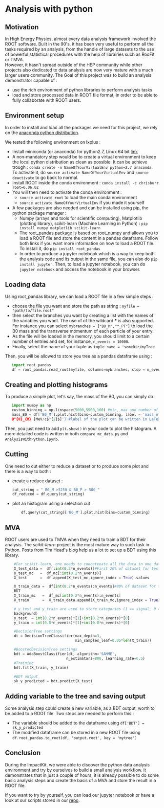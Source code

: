 # Analysis with python

## Motivation

In High Energy Physics, almost every data analysis framework involved the ROOT
software. Built in the 90's, it has been very useful to perform all the tasks
required by an analysis, from the handle of large datasets to the use of
powerful statistical procedures with the help of librairies such as RooFit or
TMVA.  
However, it hasn't spread outside of the HEP community while other projects
also dedicated to data analysis are now very mature with a much larger
users community.
The Goal of this project was to build an analysis demonstrator capable of :
- use the rich environment of python libraries to perform analysis tasks
- load and store processed data in ROOT file format, in order to be able to
  fully collaborate with ROOT users.

## Environment setup

In order to install and load all the packages we need for this project, we rely
on the [anaconda python distribution](https://www.continuum.io/downloads).

We tested the following environment on lxplus :

- Install miniconda (or anaconda) for python2.7, Linux 64 bit
  [link](http://conda.pydata.org/miniconda.html)
- A non-mandatory step would be to create a virtual environment to keep the
  local python distribution as clean as possible. It can be achieve trough
  : `conda create -n NameOfYourVirtualEnv python=2.7 anaconda`.
  To activate it, do `source activate NameOfYourVirtualEnv` and `source deactivate` to go back to normal. 
- Install ROOT inside the conda environment : `conda install -c chrisburr root=6.06.02`
- You will then need to activate the conda environment :
    - `source activate root` to load the main conda environment
    - `source activate NameOfYourVirtualEnv` if you made it yourself
- A few packages are also needed and can be installed using pip, the python
  package manager :
    - Numpy (arrays and tools for scientific computing), Matplotlib (plotting
      library), scikit-learn (Machine Learning in Python) : `pip install numpy matplotlib scikit-learn`
    - The [root_pandas package](https://github.com/ibab/root_pandas) is based on   [root_numpy](https://github.com/rootpy/root_numpy) and allows you to load a ROOT
      file and store the content in a pandas dataframe. Follow both links if
      you want more information on how to load a ROOT file. To install it, do
      `pip install root_pandas`
    - In order to produce a jupyter notebook which is a way to keep both the
      analysis code and its output in the same file, you can also do `pip install jupyter`. Then, to load a jupyter notebook, you can do
      `jupyter notebook` and access the notebook in your browser.

## Loading data

Using root_pandas library, we can load a ROOT file in a few simple steps :
- choose the file you want and store the path as string : `myfile = "path/to/file.root"`
- then select the branches you want by creating a list with the names of the
  variables you want. The use of of the wildcard **\*** is also supported. For
  instance you can select `mybranches = ["B0_M","*_PT"]` to load the B0 mass
  and the transverse momentum of each particle of your entry.
- As the file will be loaded in the memory, you should limit to a certain
  number of entries and set, for instance, `n_events = 10000`.
- Finally, select the name of your tuple as `tuple_name = 'someDir/myTree`

Then, you will be allowed to store you tree as a pandas dataframe using :
```python
   import root_pandas
   df = root_pandas.read_root(myfile, columns=mybranches, stop = n_events, key= tuple_name)
```
## Creating and plotting histograms

To produce a simple plot, let's say, the mass of the B0, you can simply do :
```python
   import numpy as np
   custom_binning = np.linspace(5000,5500,100) #min, max and number of bins 
   mass_B0 = df['B0_M'].plot.hist(bins=custom_binning, label = 'mass of the
   B^{0}_{M} [MeV/c$^{2}$]'} #label of the plot can be written in LaTeX
```

Then, you just need to add `plt.show()` in your code to plot the histogram.
A more detailed code is written in both `compare_mc_data.py` and
`AnalysisWithPython.ipynb`.  


## Cutting

One need to cut either to reduce a dataset or to produce some plot and there is
a way to both :
- create a reduce dataset : 
    ```python
    cut_string = " B0_M >5250 & B0_P > 500 "
    df_reduced = df.query(cut_string)
    ```   
- plot an histogram using a selection cut :
    ```python
        df.query(cut_string)['B0_M'].plot.hist(bins=custom_binning)
    ```

## MVA

ROOT users are used to TMVA when they need to train a BDT for their analysis.
The *scikit-learn* project is the most mature way to such task in Python.
Posts from Tim Head's
[blog](http://betatim.github.io/posts/sklearn-for-TMVA-users/) help us a lot to set up a BDT using this library.

```python
    #For scikit-learn, one needs to concatenate all the data in one dataframe
    X_test_data =  df[:int(0.2*n_events)]#First 20% of dataset for testing BDT
    X_test_mc   =  df_mc[:int(0.2*n_events)]
    X_test      =  df.append(X_test_mc,ignore_index = True).values

    X_train_data =  df[int(0.2*n_events):n_events]#80% of dataset for training
    BDT
    X_train_mc   =  df_mc[int(0.2*n_events):n_events]
    X_train      =  X_train_data.append(X_train_mc,ignore_index = True).values

    # y_test and y_train are used to store categories (1 == signal, 0 ==
    background)
    y_test  = int(0.2*n_events)*[1]+int(0.2*n_events)*[0]
    y_train = int(0.8*n_events)*[1]+int(0.8*n_events)*[0]

    #DecisionTree settings
    dt = DecisionTreeClassifier(max_depth=3,
                                min_samples_leaf=0.05*len(X_train))

    #BoostedDecisionTree settings
    bdt = AdaBoostClassifier(dt, algorithm='SAMME',
                            n_estimators=800, learning_rate=0.5)
    #Training
    bdt.fit(X_train, y_train)
    
    #BDT output
    sk_y_predicted = bdt.predict(X_test) 
```
## Adding variable to the tree and saving output

Some analysis step could create a new variable, as a BDT output, worth to be
added to a ROOT file. Two steps are needed to perform this :
- The variable should be added to the dataframe using `df['BDT'] = sk_y_predicted`
- The modified dataframe can be stored in a new ROOT file using
  `df.root_pandas.to_root(df, 'output.root', key = 'mytree')`

## Conclusion

During the ImpactKit, we were able to discover the python data analysis
environment and try by ourselves to build a small analysis workflow. It
demonstrates that in just a couple of hours, it is already possible to do some
basic analysis steps and create the basis of a MVA and store the result in
a ROOT file. 

If you want to try by yourself, you can load our jupyter notebook or have
a look at our scripts stored in our
[repo](https://github.com/lhcb/impactkit-proceedings/tree/master/contrib-03-AnalysisWithPython).
